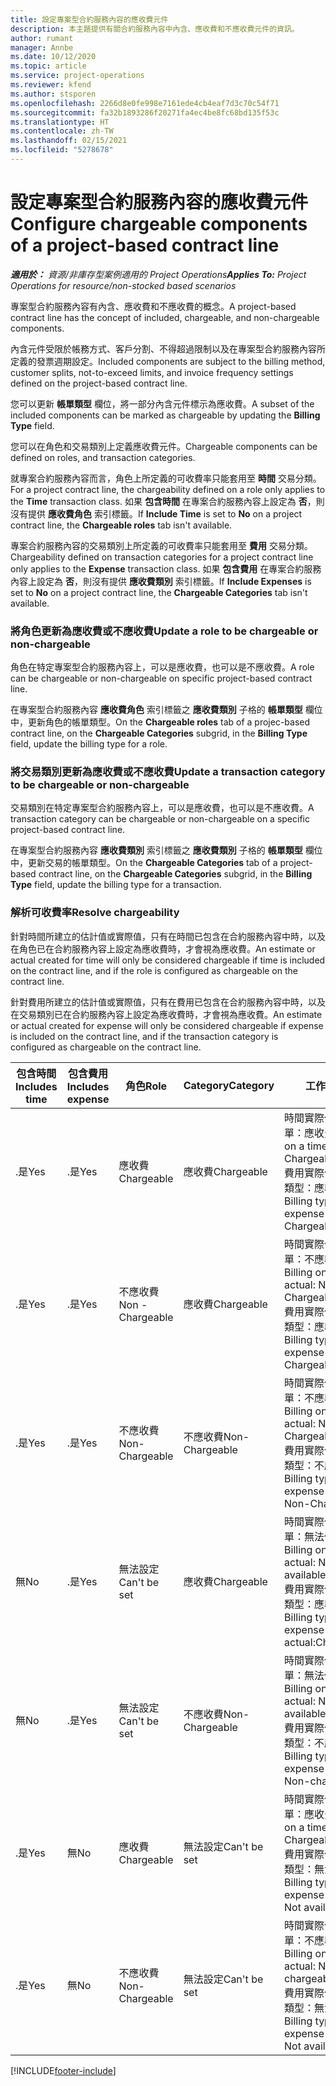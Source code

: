 ```yaml
---
title: 設定專案型合約服務內容的應收費元件
description: 本主題提供有關合約服務內容中內含、應收費和不應收費元件的資訊。
author: rumant
manager: Annbe
ms.date: 10/12/2020
ms.topic: article
ms.service: project-operations
ms.reviewer: kfend
ms.author: stsporen
ms.openlocfilehash: 2266d8e0fe998e7161ede4cb4eaf7d3c70c54f71
ms.sourcegitcommit: fa32b1893286f20271fa4ec4be8fc68bd135f53c
ms.translationtype: HT
ms.contentlocale: zh-TW
ms.lasthandoff: 02/15/2021
ms.locfileid: "5278678"
---
```

# <a name="configure-chargeable-components-of-a-project-based-contract-line"></a><span data-ttu-id="06ac9-103">設定專案型合約服務內容的應收費元件</span><span class="sxs-lookup"><span data-stu-id="06ac9-103">Configure chargeable components of a project-based contract line</span></span>

<span data-ttu-id="06ac9-104">_**適用於：** 資源/非庫存型案例適用的 Project Operations_</span><span class="sxs-lookup"><span data-stu-id="06ac9-104">_**Applies To:** Project Operations for resource/non-stocked based scenarios_</span></span>

<span data-ttu-id="06ac9-105">專案型合約服務內容有內含、應收費和不應收費的概念。</span><span class="sxs-lookup"><span data-stu-id="06ac9-105">A project-based contract line has the concept of included, chargeable, and non-chargeable components.</span></span>

<span data-ttu-id="06ac9-106">內含元件受限於帳務方式、客戶分割、不得超過限制以及在專案型合約服務內容所定義的發票週期設定。</span><span class="sxs-lookup"><span data-stu-id="06ac9-106">Included components are subject to the billing method, customer splits, not-to-exceed limits, and invoice frequency settings defined on the project-based contract line.</span></span>

<span data-ttu-id="06ac9-107">您可以更新 **帳單類型** 欄位，將一部分內含元件標示為應收費。</span><span class="sxs-lookup"><span data-stu-id="06ac9-107">A subset of the included components can be marked as chargeable by updating the **Billing Type** field.</span></span>

<span data-ttu-id="06ac9-108">您可以在角色和交易類別上定義應收費元件。</span><span class="sxs-lookup"><span data-stu-id="06ac9-108">Chargeable components can be defined on roles, and transaction categories.</span></span>

<span data-ttu-id="06ac9-109">就專案合約服務內容而言，角色上所定義的可收費率只能套用至 **時間** 交易分類。</span><span class="sxs-lookup"><span data-stu-id="06ac9-109">For a project contract line, the chargeability defined on a role only applies to the **Time** transaction class.</span></span> <span data-ttu-id="06ac9-110">如果 **包含時間** 在專案合約服務內容上設定為 **否**，則沒有提供 **應收費角色** 索引標籤。</span><span class="sxs-lookup"><span data-stu-id="06ac9-110">If **Include Time** is set to **No** on a project contract line, the **Chargeable roles** tab isn't available.</span></span>

<span data-ttu-id="06ac9-111">專案合約服務內容的交易類別上所定義的可收費率只能套用至 **費用** 交易分類。</span><span class="sxs-lookup"><span data-stu-id="06ac9-111">Chargeability defined on transaction categories for a project contract line only applies to the **Expense** transaction class.</span></span> <span data-ttu-id="06ac9-112">如果 **包含費用** 在專案合約服務內容上設定為 **否**，則沒有提供 **應收費類別** 索引標籤。</span><span class="sxs-lookup"><span data-stu-id="06ac9-112">If **Include Expenses** is set to **No** on a project contract line, the **Chargeable Categories** tab isn't available.</span></span>

### <a name="update-a-role-to-be-chargeable-or-non-chargeable"></a><span data-ttu-id="06ac9-113">將角色更新為應收費或不應收費</span><span class="sxs-lookup"><span data-stu-id="06ac9-113">Update a role to be chargeable or non-chargeable</span></span>

<span data-ttu-id="06ac9-114">角色在特定專案型合約服務內容上，可以是應收費，也可以是不應收費。</span><span class="sxs-lookup"><span data-stu-id="06ac9-114">A role can be chargeable or non-chargeable on specific project-based contract line.</span></span>

<span data-ttu-id="06ac9-115">在專案型合約服務內容 **應收費角色** 索引標籤之 **應收費類別** 子格的 **帳單類型** 欄位中，更新角色的帳單類型。</span><span class="sxs-lookup"><span data-stu-id="06ac9-115">On the **Chargeable roles** tab of a projec-based contract line, on the **Chargeable Categories** subgrid, in the **Billing Type** field, update the billing type for a role.</span></span>

### <a name="update-a-transaction-category-to-be-chargeable-or-non-chargeable"></a><span data-ttu-id="06ac9-116">將交易類別更新為應收費或不應收費</span><span class="sxs-lookup"><span data-stu-id="06ac9-116">Update a transaction category to be chargeable or non-chargeable</span></span>

<span data-ttu-id="06ac9-117">交易類別在特定專案型合約服務內容上，可以是應收費，也可以是不應收費。</span><span class="sxs-lookup"><span data-stu-id="06ac9-117">A transaction category can be chargeable or non-chargeable on a specific project-based contract line.</span></span>

<span data-ttu-id="06ac9-118">在專案型合約服務內容 **應收費類別** 索引標籤之 **應收費類別** 子格的 **帳單類型** 欄位中，更新交易的帳單類型。</span><span class="sxs-lookup"><span data-stu-id="06ac9-118">On the **Chargeable Categories** tab of a project-based contract line, on the **Chargeable Categories** subgrid, in the **Billing Type** field, update the billing type for a transaction.</span></span>

### <a name="resolve-chargeability"></a><span data-ttu-id="06ac9-119">解析可收費率</span><span class="sxs-lookup"><span data-stu-id="06ac9-119">Resolve chargeability</span></span>

<span data-ttu-id="06ac9-120">針對時間所建立的估計值或實際值，只有在時間已包含在合約服務內容中時，以及在角色已在合約服務內容上設定為應收費時，才會視為應收費。</span><span class="sxs-lookup"><span data-stu-id="06ac9-120">An estimate or actual created for time will only be considered chargeable if time is included on the contract line, and if the role is configured as chargeable on the contract line.</span></span>

<span data-ttu-id="06ac9-121">針對費用所建立的估計值或實際值，只有在費用已包含在合約服務內容中時，以及在交易類別已在合約服務內容上設定為應收費時，才會視為應收費。</span><span class="sxs-lookup"><span data-stu-id="06ac9-121">An estimate or actual created for expense will only be considered chargeable if expense is included on the contract line, and if the transaction category is configured as chargeable on the contract line.</span></span>

| <span data-ttu-id="06ac9-122">包含時間</span><span class="sxs-lookup"><span data-stu-id="06ac9-122">Includes time</span></span> | <span data-ttu-id="06ac9-123">包含費用</span><span class="sxs-lookup"><span data-stu-id="06ac9-123">Includes expense</span></span> | <span data-ttu-id="06ac9-124">角色</span><span class="sxs-lookup"><span data-stu-id="06ac9-124">Role</span></span> | <span data-ttu-id="06ac9-125">Category</span><span class="sxs-lookup"><span data-stu-id="06ac9-125">Category</span></span> | <span data-ttu-id="06ac9-126">工作​​</span><span class="sxs-lookup"><span data-stu-id="06ac9-126">Task</span></span> |
| --- | --- | --- | --- | --- |
| <span data-ttu-id="06ac9-127">.是</span><span class="sxs-lookup"><span data-stu-id="06ac9-127">Yes</span></span> | <span data-ttu-id="06ac9-128">.是</span><span class="sxs-lookup"><span data-stu-id="06ac9-128">Yes</span></span> | <span data-ttu-id="06ac9-129">應收費</span><span class="sxs-lookup"><span data-stu-id="06ac9-129">Chargeable</span></span> | <span data-ttu-id="06ac9-130">應收費</span><span class="sxs-lookup"><span data-stu-id="06ac9-130">Chargeable</span></span> | <span data-ttu-id="06ac9-131">時間實際值的帳單：應收費</span><span class="sxs-lookup"><span data-stu-id="06ac9-131">Billing on a time actual: Chargeable</span></span> </br><span data-ttu-id="06ac9-132">費用實際值的帳單類型：應收費</span><span class="sxs-lookup"><span data-stu-id="06ac9-132">Billing type on an expense actual: Chargeable</span></span> |
| <span data-ttu-id="06ac9-133">.是</span><span class="sxs-lookup"><span data-stu-id="06ac9-133">Yes</span></span> | <span data-ttu-id="06ac9-134">.是</span><span class="sxs-lookup"><span data-stu-id="06ac9-134">Yes</span></span> | <span data-ttu-id="06ac9-135">不應收費</span><span class="sxs-lookup"><span data-stu-id="06ac9-135">Non - Chargeable</span></span> | <span data-ttu-id="06ac9-136">應收費</span><span class="sxs-lookup"><span data-stu-id="06ac9-136">Chargeable</span></span> | <span data-ttu-id="06ac9-137">時間實際值的帳單：不應收費</span><span class="sxs-lookup"><span data-stu-id="06ac9-137">Billing on a time actual: Non-Chargeable</span></span> </br><span data-ttu-id="06ac9-138">費用實際值的帳單類型：應收費</span><span class="sxs-lookup"><span data-stu-id="06ac9-138">Billing type on an expense actual: Chargeable</span></span> |
| <span data-ttu-id="06ac9-139">.是</span><span class="sxs-lookup"><span data-stu-id="06ac9-139">Yes</span></span> | <span data-ttu-id="06ac9-140">.是</span><span class="sxs-lookup"><span data-stu-id="06ac9-140">Yes</span></span> | <span data-ttu-id="06ac9-141">不應收費</span><span class="sxs-lookup"><span data-stu-id="06ac9-141">Non-Chargeable</span></span> | <span data-ttu-id="06ac9-142">不應收費</span><span class="sxs-lookup"><span data-stu-id="06ac9-142">Non-Chargeable</span></span> | <span data-ttu-id="06ac9-143">時間實際值的帳單：不應收費</span><span class="sxs-lookup"><span data-stu-id="06ac9-143">Billing on a time actual: Non-Chargeable</span></span> </br><span data-ttu-id="06ac9-144">費用實際值的帳單類型：不應收費</span><span class="sxs-lookup"><span data-stu-id="06ac9-144">Billing type on an expense actual: Non-Chargeable</span></span> |
| <span data-ttu-id="06ac9-145">無</span><span class="sxs-lookup"><span data-stu-id="06ac9-145">No</span></span> | <span data-ttu-id="06ac9-146">.是</span><span class="sxs-lookup"><span data-stu-id="06ac9-146">Yes</span></span> | <span data-ttu-id="06ac9-147">無法設定</span><span class="sxs-lookup"><span data-stu-id="06ac9-147">Can't be set</span></span> | <span data-ttu-id="06ac9-148">應收費</span><span class="sxs-lookup"><span data-stu-id="06ac9-148">Chargeable</span></span> | <span data-ttu-id="06ac9-149">時間實際值的帳單：無法使用</span><span class="sxs-lookup"><span data-stu-id="06ac9-149">Billing on a time actual: Not available</span></span> </br><span data-ttu-id="06ac9-150">費用實際值的帳單類型：應收費</span><span class="sxs-lookup"><span data-stu-id="06ac9-150">Billing type on an expense actual:Chargeable</span></span> |
| <span data-ttu-id="06ac9-151">無</span><span class="sxs-lookup"><span data-stu-id="06ac9-151">No</span></span> | <span data-ttu-id="06ac9-152">.是</span><span class="sxs-lookup"><span data-stu-id="06ac9-152">Yes</span></span> | <span data-ttu-id="06ac9-153">無法設定</span><span class="sxs-lookup"><span data-stu-id="06ac9-153">Can't be set</span></span> | <span data-ttu-id="06ac9-154">不應收費</span><span class="sxs-lookup"><span data-stu-id="06ac9-154">Non-Chargeable</span></span> | <span data-ttu-id="06ac9-155">時間實際值的帳單：無法使用</span><span class="sxs-lookup"><span data-stu-id="06ac9-155">Billing on a time actual: Not available</span></span> </br><span data-ttu-id="06ac9-156">費用實際值的帳單類型：不應收費</span><span class="sxs-lookup"><span data-stu-id="06ac9-156">Billing type on an expense actual: Non-chargeable</span></span> |
| <span data-ttu-id="06ac9-157">.是</span><span class="sxs-lookup"><span data-stu-id="06ac9-157">Yes</span></span> | <span data-ttu-id="06ac9-158">無</span><span class="sxs-lookup"><span data-stu-id="06ac9-158">No</span></span> | <span data-ttu-id="06ac9-159">應收費</span><span class="sxs-lookup"><span data-stu-id="06ac9-159">Chargeable</span></span> | <span data-ttu-id="06ac9-160">無法設定</span><span class="sxs-lookup"><span data-stu-id="06ac9-160">Can't be set</span></span> | <span data-ttu-id="06ac9-161">時間實際值的帳單：應收費</span><span class="sxs-lookup"><span data-stu-id="06ac9-161">Billing on a time actual: Chargeable</span></span> </br><span data-ttu-id="06ac9-162">費用實際值的帳單類型：無法使用</span><span class="sxs-lookup"><span data-stu-id="06ac9-162">Billing type on an expense actual: Not available</span></span> |
| <span data-ttu-id="06ac9-163">.是</span><span class="sxs-lookup"><span data-stu-id="06ac9-163">Yes</span></span> | <span data-ttu-id="06ac9-164">無</span><span class="sxs-lookup"><span data-stu-id="06ac9-164">No</span></span> | <span data-ttu-id="06ac9-165">不應收費</span><span class="sxs-lookup"><span data-stu-id="06ac9-165">Non-Chargeable</span></span> | <span data-ttu-id="06ac9-166">無法設定</span><span class="sxs-lookup"><span data-stu-id="06ac9-166">Can't be set</span></span> | <span data-ttu-id="06ac9-167">時間實際值的帳單：不應收費</span><span class="sxs-lookup"><span data-stu-id="06ac9-167">Billing on a time actual: Non-chargeable</span></span> </br> <span data-ttu-id="06ac9-168">費用實際值的帳單類型：無法使用</span><span class="sxs-lookup"><span data-stu-id="06ac9-168">Billing type on an expense actual: Not available</span></span> |


[!INCLUDE[footer-include](../includes/footer-banner.md)]